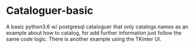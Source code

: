# Cataloguer-basic
A basic python3.6 w/ postgresql cataloguer that only catalogs names as an example about how to catalog, 
for add further information just follow the same code logic. There is another example using the TKinter UI.

